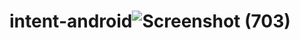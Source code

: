 # intent-android![Screenshot (703)](https://user-images.githubusercontent.com/79456933/155430600-e3455fa3-a779-4e90-83b6-2cae927b9db9.png)
